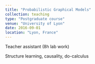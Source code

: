 ```yaml
---
title: "Probabilistic Graphical Models"
collection: teaching
type: "Postgraduate course"
venue: "University of Lyon"
date: 2016-09-01
location: "Lyon, France"
---
```


Teacher assistant (8h lab work)

Structure learning, causality, do-calculus
